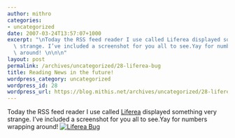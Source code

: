 ```yaml
---
author: mithro
categories:
- uncategorized
date: 2007-03-24T13:57:07+1000
excerpt: "\nToday the RSS feed reader I use called Liferea displayed something very\
  \ strange. I’ve included a screenshot for you all to see.Yay for numbers wrapping\
  \ around! \n\n\n"
layout: post
permalink: /archives/uncategorized/28-liferea-bug
title: Reading News in the future!
wordpress_category: uncategorized
wordpress_id: 28
wordpress_url: https://blog.mithis.net/archives/uncategorized/28-liferea-bug
---
```

Today the RSS feed reader I use called [Liferea](http://liferea.sourceforge.net/) displayed something very strange. I’ve included a screenshot for you all to see.Yay for numbers wrapping around! 
[
<img alt="Liferea Bug"  src="https://blog.mithis.net/wp-content/uploads/2007/03/liferea.png"/>](https://blog.mithis.net/wp-content/uploads/2007/03/liferea.png)
